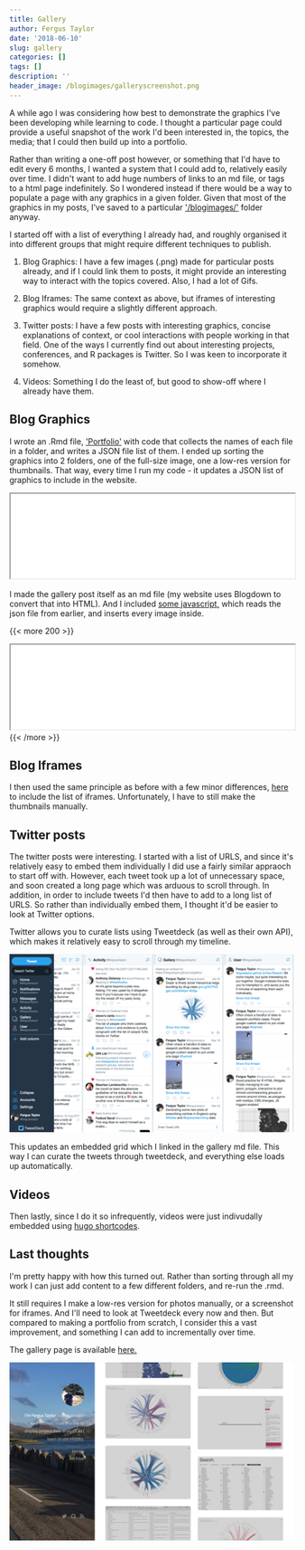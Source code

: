 ```yaml
---
title: Gallery
author: Fergus Taylor
date: '2018-06-10'
slug: gallery
categories: []
tags: []
description: ''
header_image: /blogimages/galleryscreenshot.png
---
```


<script>
function myFunction() {
var frames = document.getElementsByTagName("iframe");
for (i = 0; i < frames.length; i++) {
      frames[i].style.height=frames[i].contentDocument.body.scrollHeight +'px';
  }
}
window.addEventListener("load", myFunction);
window.addEventListener("resize", myFunction);
</script>

<style>
iframe {
 width:100%;
}
</style>

A while ago I was considering how best to demonstrate the graphics I've been developing while learning to code.
I thought a particular page could provide a useful snapshot of the work I'd been interested in, the topics, the media; that I could then build up into a portfolio.

Rather than writing a one-off post however, or something that I'd have to edit every 6 months, I wanted a system that I could add to, relatively easily over time.
  I didn't want to add huge numbers of links to an md file, or tags to a html page indefinitely. So I wondered instead if there would be a way to populate a page with any graphics in a given folder. Given that most of the graphics in my posts, I've saved to a particular ['/blogimages/'](https://github.com/fergustaylor/fergustaylor.github.io/tree/master/blogimages) folder anyway.

I started off with a list of everything I already had, and roughly organised it into different groups that might require different techniques to publish.

1. Blog Graphics:
  I have a few images (.png) made for particular posts already, and if I could link them to posts, it might provide an interesting way to interact with the topics covered.
  Also, I had a lot of Gifs.

2. Blog Iframes:
  The same context as above, but iframes of interesting graphics would require a slightly different approach.

3. Twitter posts:
  I have a few posts with interesting graphics, concise explanations of context, or cool interactions with people working in that field. 
  One of the ways I currently find out about interesting projects, conferences, and R packages is Twitter. So I was keen to incorporate it somehow.

4. Videos:
  Something I do the least of, but good to show-off where I already have them.

## Blog Graphics

I wrote an .Rmd file, ['Portfolio'](https://github.com/fergustaylor/fergustaylor.github.io/blob/master/_site/static/gallery/Portfolio.Rmd) with code that collects the names of each file in a folder, and writes a JSON file list of them. 
I ended up sorting the graphics into 2 folders, one of the full-size image, one a low-res version for thumbnails.
That way, every time I run my code - it updates a JSON list of graphics to include in the website. 

<iframe src="/../gallery/Portfolio.html">
</iframe>
<br>

I made the gallery post itself as an md file (my website uses Blogdown to convert that into HTML). And I included [some javascript,](https://fergustaylor.github.io/customjs/portfolio.js) which reads the json file from earlier, and inserts every image inside. 

{{< more 200 >}}
<iframe src="/../gallery/js.html">
</iframe>
{{< /more >}}

<br>

## Blog Iframes
I then used the same principle as before with a few minor differences, [here](https://fergustaylor.github.io/customjs/portfolio2.js) to include the list of iframes.
Unfortunately, I have to still make the thumbnails manually.

## Twitter posts
The twitter posts were interesting. I started with a list of URLS, and since it's relatively easy to embed them individually I did use a fairly similar appraoch to start off with.
However, each tweet took up a lot of unnecessary space, and soon created a long page which was arduous to scroll through.
In addition, in order to include tweets I'd then have to add to a long list of URLS. So rather than individually embed them, I thought it'd be easier to look at Twitter options.

Twitter allows you to curate lists using Tweetdeck (as well as their own API), which makes it relatively easy to scroll through my timeline.

<img src="/blogimages/tweetdeck.png" class="image fit">

This updates an embedded grid which I linked in the gallery md file.
This way I can curate the tweets through tweetdeck, and everything else loads up automatically.

## Videos
Then lastly, since I do it so infrequently, videos were just indivudally embedded using [hugo shortcodes](https://gohugo.io/content-management/shortcodes/).

## Last thoughts
I'm pretty happy with how this turned out. Rather than sorting through all my work I can just add content to a few different folders, and re-run the .rmd.

It still requires I make a low-res version for photos manually, or a screenshot for iframes. And I'll need to look at Tweetdeck every now and then. 
But compared to making a portfolio from scratch, I consider this a vast improvement, and something I can add to incrementally over time.

The gallery page is available [here.](https://fergustaylor.github.io/gallery/)

<a href="https://fergustaylor.github.io/gallery/">
<img src="/blogimages/galleryscreenshot.png" class="image fit"></a>
